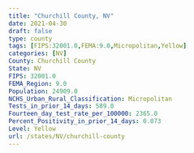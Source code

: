 ```yaml
---
title: "Churchill County, NV"
date: 2021-04-30
draft: false
type: county
tags: [FIPS:32001.0,FEMA:9.0,Micropolitan,Yellow]
categories: [NV]
County: Churchill County
State: NV
FIPS: 32001.0
FEMA_Region: 9.0
Population: 24909.0
NCHS_Urban_Rural_Classification: Micropolitan
Tests_in_prior_14_days: 589.0
Fourteen_day_test_rate_per_100000: 2365.0
Percent_Positivity_in_prior_14_days: 0.073
Level: Yellow
url: /states/NV/churchill-county
---
```



